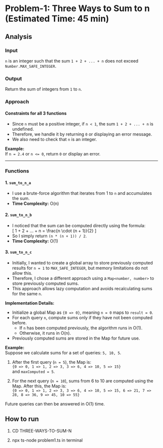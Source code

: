 # Problem-1: Three Ways to Sum to n (Estimated Time: 45 min)

## Analysis

### Input
`n` is an integer such that the sum `1 + 2 + ... + n` does not exceed `Number.MAX_SAFE_INTEGER`.

### Output
Return the sum of integers from `1` to `n`.

### Approach

#### Constraints for all 3 functions
- Since `n` must be a positive integer, if `n < 1`, the sum `1 + 2 + ... + n` is undefined.
- Therefore, we handle it by returning `0` or displaying an error message.
- We also need to check that `n` is an integer.

**Example:**  
If `n = 2.4` or `n <= 0`, return `0` or display an error.

---

### Functions

#### 1. `sum_to_n_a`
- I use a brute-force algorithm that iterates from 1 to `n` and accumulates the sum.  
- **Time Complexity:** O(n)

#### 2. `sum_to_n_b`
- I noticed that the sum can be computed directly using the formula:  
\[
1 + 2 + ... + n = \frac{n \cdot (n + 1)}{2}
\]  
- So I simply return `(n * (n + 1)) / 2`.  
- **Time Complexity:** O(1)

#### 3. `sum_to_n_c`
- Initially, I wanted to create a global array to store previously computed results for `n = 1` to `MAX_SAFE_INTEGER`, but memory limitations do not allow this.  
- Therefore, I chose a different approach using a `Map<number, number>` to store previously computed sums.  
- This approach allows lazy computation and avoids recalculating sums for the same `n`.

**Implementation Details:**
- Initialize a global Map as `{0 => 0}`, meaning `n = 0` maps to `result = 0`.  
- For each query `n`, compute sums only if they have not been computed before.  
  - If `n` has been computed previously, the algorithm runs in O(1).  
  - Otherwise, it runs in O(n).  
- Previously computed sums are stored in the Map for future use.

**Example:**  
Suppose we calculate sums for a set of queries: `5, 10, 5`.  

1. After the first query (`n = 5`), the Map is:  
   `{0 => 0, 1 => 1, 2 => 3, 3 => 6, 4 => 10, 5 => 15}`  
   and `maxComputed = 5`.

2. For the next query (`n = 10`), sums from 6 to 10 are computed using the Map. After this, the Map is:  
   `{0 => 0, 1 => 1, 2 => 3, 3 => 6, 4 => 10, 5 => 15, 6 => 21, 7 => 28, 8 => 36, 9 => 45, 10 => 55}`  

Future queries can then be answered in O(1) time.


## How to run

1. CD THREE-WAYS-TO-SUM-N

2. npx ts-node problem1.ts in terminal